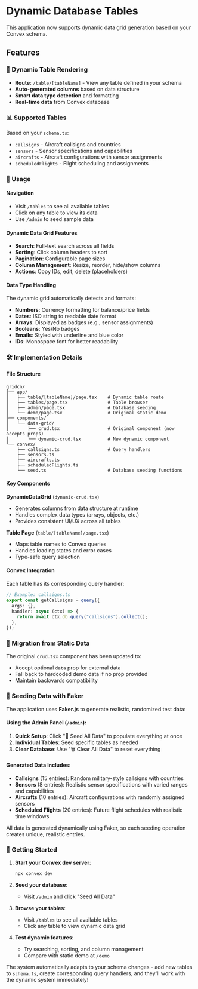 # Dynamic Database Tables

This application now supports dynamic data grid generation based on your Convex schema.

## Features

### 🚀 Dynamic Table Rendering
- **Route**: `/table/[tableName]` - View any table defined in your schema
- **Auto-generated columns** based on data structure
- **Smart data type detection** and formatting
- **Real-time data** from Convex database

### 📊 Supported Tables
Based on your `schema.ts`:
- `callsigns` - Aircraft callsigns and countries
- `sensors` - Sensor specifications and capabilities  
- `aircrafts` - Aircraft configurations with sensor assignments
- `scheduledFlights` - Flight scheduling and assignments

### 🔧 Usage

#### Navigation
- Visit `/tables` to see all available tables
- Click on any table to view its data
- Use `/admin` to seed sample data

#### Dynamic Data Grid Features
- **Search**: Full-text search across all fields
- **Sorting**: Click column headers to sort
- **Pagination**: Configurable page sizes
- **Column Management**: Resize, reorder, hide/show columns
- **Actions**: Copy IDs, edit, delete (placeholders)

#### Data Type Handling
The dynamic grid automatically detects and formats:
- **Numbers**: Currency formatting for balance/price fields
- **Dates**: ISO string to readable date format
- **Arrays**: Displayed as badges (e.g., sensor assignments)
- **Booleans**: Yes/No badges
- **Emails**: Styled with underline and blue color
- **IDs**: Monospace font for better readability

### 🛠 Implementation Details

#### File Structure
```
gridcn/
├── app/
│   ├── table/[tableName]/page.tsx    # Dynamic table route
│   ├── tables/page.tsx               # Table browser
│   ├── admin/page.tsx                # Database seeding
│   └── demo/page.tsx                 # Original static demo
├── components/
│   └── data-grid/
│       ├── crud.tsx                  # Original component (now accepts props)
│       └── dynamic-crud.tsx          # New dynamic component
└── convex/
    ├── callsigns.ts                  # Query handlers
    ├── sensors.ts
    ├── aircrafts.ts
    ├── scheduledFlights.ts
    └── seed.ts                       # Database seeding functions
```

#### Key Components

**DynamicDataGrid** (`dynamic-crud.tsx`)
- Generates columns from data structure at runtime
- Handles complex data types (arrays, objects, etc.)
- Provides consistent UI/UX across all tables

**Table Page** (`table/[tableName]/page.tsx`)
- Maps table names to Convex queries
- Handles loading states and error cases
- Type-safe query selection

#### Convex Integration
Each table has its corresponding query handler:
```typescript
// Example: callsigns.ts
export const getCallsigns = query({
  args: {},
  handler: async (ctx) => {
    return await ctx.db.query("callsigns").collect();
  },
});
```

### 🎯 Migration from Static Data

The original `crud.tsx` component has been updated to:
- Accept optional `data` prop for external data
- Fall back to hardcoded demo data if no prop provided
- Maintain backwards compatibility

### 🔄 Seeding Data with Faker

The application uses **Faker.js** to generate realistic, randomized test data:

#### Using the Admin Panel (`/admin`):
1. **Quick Setup**: Click "🌱 Seed All Data" to populate everything at once
2. **Individual Tables**: Seed specific tables as needed
3. **Clear Database**: Use "🗑️ Clear All Data" to reset everything

#### Generated Data Includes:
- **Callsigns** (15 entries): Random military-style callsigns with countries
- **Sensors** (8 entries): Realistic sensor specifications with varied ranges and capabilities
- **Aircrafts** (10 entries): Aircraft configurations with randomly assigned sensors
- **Scheduled Flights** (20 entries): Future flight schedules with realistic time windows

All data is generated dynamically using Faker, so each seeding operation creates unique, realistic entries.

### 🚦 Getting Started

1. **Start your Convex dev server**:
   ```bash
   npx convex dev
   ```

2. **Seed your database**:
   - Visit `/admin` and click "Seed All Data"

3. **Browse your tables**:
   - Visit `/tables` to see all available tables
   - Click any table to view dynamic data grid

4. **Test dynamic features**:
   - Try searching, sorting, and column management
   - Compare with static demo at `/demo`

The system automatically adapts to your schema changes - add new tables to `schema.ts`, create corresponding query handlers, and they'll work with the dynamic system immediately!
